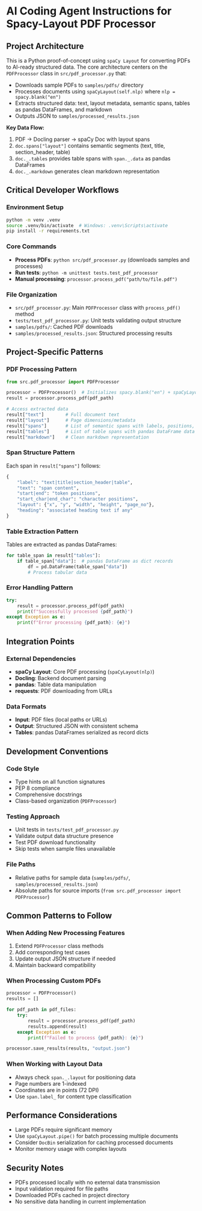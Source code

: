 # AI Coding Agent Instructions for Spacy-Layout PDF Processor

## Project Architecture

This is a Python proof-of-concept using `spaCy Layout` for converting PDFs to AI-ready structured data. The core architecture centers on the `PDFProcessor` class in `src/pdf_processor.py` that:

- Downloads sample PDFs to `samples/pdfs/` directory
- Processes documents using `spaCyLayout(self.nlp)` where `nlp = spacy.blank("en")`
- Extracts structured data: text, layout metadata, semantic spans, tables as pandas DataFrames, and markdown
- Outputs JSON to `samples/processed_results.json`

**Key Data Flow:**
1. PDF → Docling parser → spaCy Doc with layout spans
2. `doc.spans["layout"]` contains semantic segments (text, title, section_header, table)
3. `doc._.tables` provides table spans with `span._.data` as pandas DataFrames
4. `doc._.markdown` generates clean markdown representation

## Critical Developer Workflows

### Environment Setup
```bash
python -m venv .venv
source .venv/bin/activate  # Windows: .venv\Scripts\activate
pip install -r requirements.txt
```

### Core Commands
- **Process PDFs**: `python src/pdf_processor.py` (downloads samples and processes)
- **Run tests**: `python -m unittest tests.test_pdf_processor`
- **Manual processing**: `processor.process_pdf("path/to/file.pdf")`

### File Organization
- `src/pdf_processor.py`: Main `PDFProcessor` class with `process_pdf()` method
- `tests/test_pdf_processor.py`: Unit tests validating output structure
- `samples/pdfs/`: Cached PDF downloads
- `samples/processed_results.json`: Structured processing results

## Project-Specific Patterns

### PDF Processing Pattern
```python
from src.pdf_processor import PDFProcessor

processor = PDFProcessor()  # Initializes spacy.blank("en") + spaCyLayout
result = processor.process_pdf(pdf_path)

# Access extracted data
result["text"]        # Full document text
result["layout"]      # Page dimensions/metadata
result["spans"]       # List of semantic spans with labels, positions, text
result["tables"]      # List of table spans with pandas DataFrame data
result["markdown"]    # Clean markdown representation
```

### Span Structure Pattern
Each span in `result["spans"]` follows:
```python
{
    "label": "text|title|section_header|table",
    "text": "span content",
    "start|end": "token positions",
    "start_char|end_char": "character positions",
    "layout": {"x", "y", "width", "height", "page_no"},
    "heading": "associated heading text if any"
}
```

### Table Extraction Pattern
Tables are extracted as pandas DataFrames:
```python
for table_span in result["tables"]:
    if table_span["data"]:  # pandas DataFrame as dict records
        df = pd.DataFrame(table_span["data"])
        # Process tabular data
```

### Error Handling Pattern
```python
try:
    result = processor.process_pdf(pdf_path)
    print(f"Successfully processed {pdf_path}")
except Exception as e:
    print(f"Error processing {pdf_path}: {e}")
```

## Integration Points

### External Dependencies
- **spaCy Layout**: Core PDF processing (`spaCyLayout(nlp)`)
- **Docling**: Backend document parsing
- **pandas**: Table data manipulation
- **requests**: PDF downloading from URLs

### Data Formats
- **Input**: PDF files (local paths or URLs)
- **Output**: Structured JSON with consistent schema
- **Tables**: pandas DataFrames serialized as record dicts

## Development Conventions

### Code Style
- Type hints on all function signatures
- PEP 8 compliance
- Comprehensive docstrings
- Class-based organization (`PDFProcessor`)

### Testing Approach
- Unit tests in `tests/test_pdf_processor.py`
- Validate output data structure presence
- Test PDF download functionality
- Skip tests when sample files unavailable

### File Paths
- Relative paths for sample data (`samples/pdfs/`, `samples/processed_results.json`)
- Absolute paths for source imports (`from src.pdf_processor import PDFProcessor`)

## Common Patterns to Follow

### When Adding New Processing Features
1. Extend `PDFProcessor` class methods
2. Add corresponding test cases
3. Update output JSON structure if needed
4. Maintain backward compatibility

### When Processing Custom PDFs
```python
processor = PDFProcessor()
results = []

for pdf_path in pdf_files:
    try:
        result = processor.process_pdf(pdf_path)
        results.append(result)
    except Exception as e:
        print(f"Failed to process {pdf_path}: {e}")

processor.save_results(results, "output.json")
```

### When Working with Layout Data
- Always check `span._.layout` for positioning data
- Page numbers are 1-indexed
- Coordinates are in points (72 DPI)
- Use `span.label_` for content type classification

## Performance Considerations

- Large PDFs require significant memory
- Use `spaCyLayout.pipe()` for batch processing multiple documents
- Consider `DocBin` serialization for caching processed documents
- Monitor memory usage with complex layouts

## Security Notes

- PDFs processed locally with no external data transmission
- Input validation required for file paths
- Downloaded PDFs cached in project directory
- No sensitive data handling in current implementation